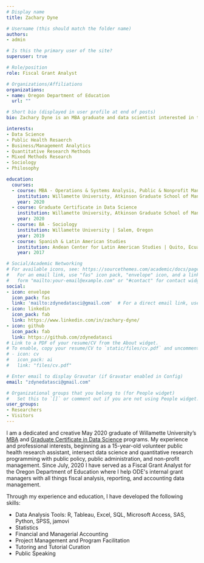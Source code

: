 ```yaml
---
# Display name
title: Zachary Dyne

# Username (this should match the folder name)
authors:
- admin

# Is this the primary user of the site?
superuser: true

# Role/position
role: Fiscal Grant Analyst

# Organizations/Affiliations
organizations:
- name: Oregon Department of Education
  url: ""

# Short bio (displayed in user profile at end of posts)
bio: Zachary Dyne is an MBA graduate and data scientist interested in the intersection of data science, public health, and public & nonprofit management. 

interests:
- Data Science
- Public Health Resaerch
- Business/Management Analytics
- Quantitative Research Methods
- Mixed Methods Research
- Sociology
- Philosophy

education:
  courses:
  - course: MBA - Operations & Systems Analysis, Public & Nonprofit Management
    institution: Willamette University, Atkinson Graduate School of Management | Salem, Oregon
    year: 2020
  - course: Graduate Certificate in Data Science
    institution: Willamette University, Atkinson Graduate School of Management | Portland, Oregon
    year: 2020
  - course: BA - Sociology
    institution: Willamette University | Salem, Oregon
    year: 2019
  - course: Spanish & Latin American Studies
    institution: Andean Center for Latin American Studies | Quito, Ecuador
    year: 2017

# Social/Academic Networking
# For available icons, see: https://sourcethemes.com/academic/docs/page-builder/#icons
#   For an email link, use "fas" icon pack, "envelope" icon, and a link in the
#   form "mailto:your-email@example.com" or "#contact" for contact widget.
social:
- icon: envelope
  icon_pack: fas
  link: 'mailto:zdynedatasci@gmail.com'  # For a direct email link, use "mailto:zdynedatasci@gmail.com".
- icon: linkedin
  icon_pack: fab
  link: https://www.linkedin.com/in/zachary-dyne/
- icon: github
  icon_pack: fab
  link: https://github.com/zdynedatasci
# Link to a PDF of your resume/CV from the About widget.
# To enable, copy your resume/CV to `static/files/cv.pdf` and uncomment the lines below.
# - icon: cv
#   icon_pack: ai
#   link: "files/cv.pdf"

# Enter email to display Gravatar (if Gravatar enabled in Config)
email: "zdynedatasci@gmail.com"

# Organizational groups that you belong to (for People widget)
#   Set this to `[]` or comment out if you are not using People widget.
user_groups:
- Researchers
- Visitors
---
```


I am a dedicated and creative May 2020 graduate of Willamette University’s [MBA](https://willamette.edu/mba/) and [Graduate Certificate in Data Science](https://willamette.edu/mba/programs/data-science/index.html) programs. My experience and professional interests, beginning as a 15-year-old volunteer public health research assistant, intersect data science and quantitative research programming with public policy, public administration, and non-profit management. Since July, 2020 I have served as a Fiscal Grant Analyst for the Oregon Department of Education where I help ODE's internal grant managers with all things fiscal analysis, reporting, and accounting data management.
  

Through my experience and education, I have developed the following skills:

- Data Analysis Tools: R, Tableau, Excel, SQL, Microsoft Access, SAS, Python, SPSS, jamovi
- Statistics
- Financial and Managerial Accounting
- Project Management and Program Facilitation
- Tutoring and Tutorial Curation
- Public Speaking